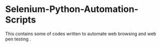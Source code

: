 # Selenium-Python-Automation-Scripts
This contains some of codes written to automate web browsing and web pen testing .

